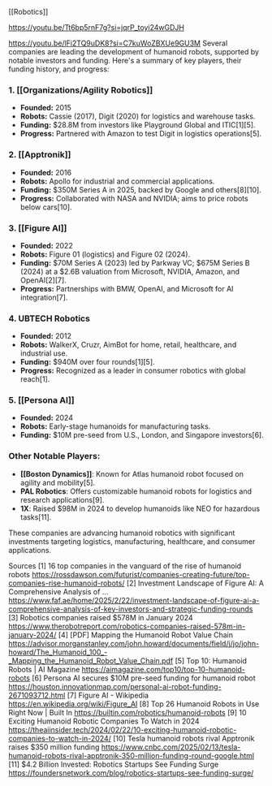 [[Robotics]]

https://youtu.be/Tt6bp5rnF7g?si=jqrP_toyi24wGDJH


https://youtu.be/lFi2TQ9uDK8?si=C7kuWoZBXUe9GU3M
Several companies are leading the development of humanoid robots, supported by notable investors and funding. Here's a summary of key players, their funding history, and progress:

### **1. [[Organizations/Agility Robotics]]**
- **Founded:** 2015  
- **Robots:** Cassie (2017), Digit (2020) for logistics and warehouse tasks.  
- **Funding:** $28.8M from investors like Playground Global and ITIC[1][5].  
- **Progress:** Partnered with Amazon to test Digit in logistics operations[5].

### **2. [[Apptronik]]**
- **Founded:** 2016  
- **Robots:** Apollo for industrial and commercial applications.  
- **Funding:** $350M Series A in 2025, backed by Google and others[8][10].  
- **Progress:** Collaborated with NASA and NVIDIA; aims to price robots below cars[10].

### **3. [[Figure AI]]**
- **Founded:** 2022  
- **Robots:** Figure 01 (logistics) and Figure 02 (2024).  
- **Funding:** $70M Series A (2023) led by Parkway VC; $675M Series B (2024) at a $2.6B valuation from Microsoft, NVIDIA, Amazon, and OpenAI[2][7].  
- **Progress:** Partnerships with BMW, OpenAI, and Microsoft for AI integration[7].

### **4. UBTECH Robotics**
- **Founded:** 2012  
- **Robots:** WalkerX, Cruzr, AimBot for home, retail, healthcare, and industrial use.  
- **Funding:** $940M over four rounds[1][5].  
- **Progress:** Recognized as a leader in consumer robotics with global reach[1].

### **5. [[Persona AI]]**
- **Founded:** 2024  
- **Robots:** Early-stage humanoids for manufacturing tasks.  
- **Funding:** $10M pre-seed from U.S., London, and Singapore investors[6].  

### Other Notable Players:
- **[[Boston Dynamics]]**: Known for Atlas humanoid robot focused on agility and mobility[5].  
- **PAL Robotics**: Offers customizable humanoid robots for logistics and research applications[9].  
- **1X**: Raised $98M in 2024 to develop humanoids like NEO for hazardous tasks[11].

These companies are advancing humanoid robotics with significant investments targeting logistics, manufacturing, healthcare, and consumer applications.

Sources
[1] 16 top companies in the vanguard of the rise of humanoid robots https://rossdawson.com/futurist/companies-creating-future/top-companies-rise-humanoid-robots/
[2] Investment Landscape of Figure AI: A Comprehensive Analysis of ... https://www.faf.ae/home/2025/2/22/investment-landscape-of-figure-ai-a-comprehensive-analysis-of-key-investors-and-strategic-funding-rounds
[3] Robotics companies raised $578M in January 2024 https://www.therobotreport.com/robotics-companies-raised-578m-in-january-2024/
[4] [PDF] Mapping the Humanoid Robot Value Chain https://advisor.morganstanley.com/john.howard/documents/field/j/jo/john-howard/The_Humanoid_100_-_Mapping_the_Humanoid_Robot_Value_Chain.pdf
[5] Top 10: Humanoid Robots | AI Magazine https://aimagazine.com/top10/top-10-humanoid-robots
[6] Persona AI secures $10M pre-seed funding for humanoid robot https://houston.innovationmap.com/personal-ai-robot-funding-2671093712.html
[7] Figure AI - Wikipedia https://en.wikipedia.org/wiki/Figure_AI
[8] Top 26 Humanoid Robots in Use Right Now | Built In https://builtin.com/robotics/humanoid-robots
[9] 10 Exciting Humanoid Robotic Companies To Watch in 2024 https://theaiinsider.tech/2024/02/22/10-exciting-humanoid-robotic-companies-to-watch-in-2024/
[10] Tesla humanoid robots rival Apptronik raises $350 million funding https://www.cnbc.com/2025/02/13/tesla-humanoid-robots-rival-apptronik-350-million-funding-round-google.html
[11] $4.2 Billion Invested: Robotics Startups See Funding Surge https://foundersnetwork.com/blog/robotics-startups-see-funding-surge/
